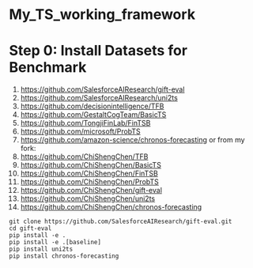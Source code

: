 # My_TS_working_framework

# Step 0: Install Datasets for Benchmark

1. https://github.com/SalesforceAIResearch/gift-eval  
2. https://github.com/SalesforceAIResearch/uni2ts  
3. https://github.com/decisionintelligence/TFB  
4. https://github.com/GestaltCogTeam/BasicTS  
5. https://github.com/TongjiFinLab/FinTSB  
6. https://github.com/microsoft/ProbTS
7. https://github.com/amazon-science/chronos-forecasting
   or
from my fork:  
1. https://github.com/ChiShengChen/TFB
2. https://github.com/ChiShengChen/BasicTS
3. https://github.com/ChiShengChen/FinTSB
4. https://github.com/ChiShengChen/ProbTS
5. https://github.com/ChiShengChen/gift-eval
6. https://github.com/ChiShengChen/uni2ts
7. https://github.com/ChiShengChen/chronos-forecasting

`git clone https://github.com/SalesforceAIResearch/gift-eval.git`  
`cd gift-eval`  
`pip install -e .`  
`pip install -e .[baseline]`  
`pip install uni2ts`  
`pip install chronos-forecasting`
